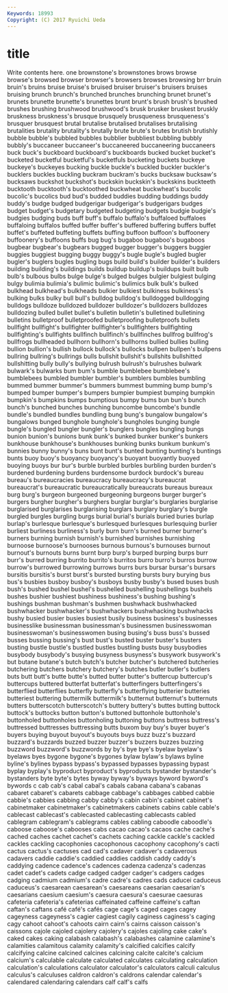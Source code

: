 ```yaml
---
Keywords: 18993 
Copyright: (C) 2017 Ryuichi Ueda
---
```


# title

Write contents here.
one brownstone's brownstones brows browse
browse's browsed browser browser's browsers browses browsing brr bruin bruin's
bruins bruise bruise's bruised bruiser bruiser's bruisers bruises bruising brunch
brunch's brunched brunches brunching brunet brunet's brunets brunette brunette's brunettes
brunt brunt's brush brush's brushed brushes brushing brushwood brushwood's brusk
brusker bruskest bruskly bruskness bruskness's brusque brusquely brusqueness brusqueness's brusquer
brusquest brutal brutalise brutalised brutalises brutalising brutalities brutality brutality's brutally
brute brute's brutes brutish brutishly bubble bubble's bubbled bubbles bubblier
bubbliest bubbling bubbly bubbly's buccaneer buccaneer's buccaneered buccaneering buccaneers buck
buck's buckboard buckboard's buckboards bucked bucket bucket's bucketed bucketful bucketful's
bucketfuls bucketing buckets buckeye buckeye's buckeyes bucking buckle buckle's buckled
buckler buckler's bucklers buckles buckling buckram buckram's bucks bucksaw bucksaw's
bucksaws buckshot buckshot's buckskin buckskin's buckskins buckteeth bucktooth bucktooth's bucktoothed
buckwheat buckwheat's bucolic bucolic's bucolics bud bud's budded buddies budding
buddings buddy buddy's budge budged budgerigar budgerigar's budgerigars budges budget
budget's budgetary budgeted budgeting budgets budgie budgie's budgies budging buds
buff buff's buffalo buffalo's buffaloed buffaloes buffaloing buffalos buffed buffer
buffer's buffered buffering buffers buffet buffet's buffeted buffeting buffets buffing
buffoon buffoon's buffoonery buffoonery's buffoons buffs bug bug's bugaboo bugaboo's
bugaboos bugbear bugbear's bugbears bugged bugger bugger's buggers buggier buggies
buggiest bugging buggy buggy's bugle bugle's bugled bugler bugler's buglers
bugles bugling bugs build build's builder builder's builders building building's
buildings builds buildup buildup's buildups built bulb bulb's bulbous bulbs
bulge bulge's bulged bulges bulgier bulgiest bulging bulgy bulimia bulimia's
bulimic bulimic's bulimics bulk bulk's bulked bulkhead bulkhead's bulkheads bulkier
bulkiest bulkiness bulkiness's bulking bulks bulky bull bull's bulldog bulldog's
bulldogged bulldogging bulldogs bulldoze bulldozed bulldozer bulldozer's bulldozers bulldozes bulldozing
bulled bullet bullet's bulletin bulletin's bulletined bulletining bulletins bulletproof bulletproofed
bulletproofing bulletproofs bullets bullfight bullfight's bullfighter bullfighter's bullfighters bullfighting bullfighting's
bullfights bullfinch bullfinch's bullfinches bullfrog bullfrog's bullfrogs bullheaded bullhorn bullhorn's
bullhorns bullied bullies bulling bullion bullion's bullish bullock bullock's bullocks
bullpen bullpen's bullpens bullring bullring's bullrings bulls bullshit bullshit's bullshits
bullshitted bullshitting bully bully's bullying bulrush bulrush's bulrushes bulwark bulwark's
bulwarks bum bum's bumble bumblebee bumblebee's bumblebees bumbled bumbler bumbler's
bumblers bumbles bumbling bummed bummer bummer's bummers bummest bumming bump
bump's bumped bumper bumper's bumpers bumpier bumpiest bumping bumpkin bumpkin's
bumpkins bumps bumptious bumpy bums bun bun's bunch bunch's bunched
bunches bunching buncombe buncombe's bundle bundle's bundled bundles bundling bung
bung's bungalow bungalow's bungalows bunged bunghole bunghole's bungholes bunging bungle
bungle's bungled bungler bungler's bunglers bungles bungling bungs bunion bunion's
bunions bunk bunk's bunked bunker bunker's bunkers bunkhouse bunkhouse's bunkhouses
bunking bunks bunkum bunkum's bunnies bunny bunny's buns bunt bunt's
bunted bunting bunting's buntings bunts buoy buoy's buoyancy buoyancy's buoyant
buoyantly buoyed buoying buoys bur bur's burble burbled burbles burbling
burden burden's burdened burdening burdens burdensome burdock burdock's bureau bureau's
bureaucracies bureaucracy bureaucracy's bureaucrat bureaucrat's bureaucratic bureaucratically bureaucrats bureaus bureaux
burg burg's burgeon burgeoned burgeoning burgeons burger burger's burgers burgher
burgher's burghers burglar burglar's burglaries burglarise burglarised burglarises burglarising burglars
burglary burglary's burgle burgled burgles burgling burgs burial burial's burials
buried buries burlap burlap's burlesque burlesque's burlesqued burlesques burlesquing burlier
burliest burliness burliness's burly burn burn's burned burner burner's burners
burning burnish burnish's burnished burnishes burnishing burnoose burnoose's burnooses burnous
burnous's burnouses burnout burnout's burnouts burns burnt burp burp's burped
burping burps burr burr's burred burring burrito burrito's burritos burro
burro's burros burrow burrow's burrowed burrowing burrows burrs burs bursar
bursar's bursars bursitis bursitis's burst burst's bursted bursting bursts bury
burying bus bus's busbies busboy busboy's busboys busby busby's bused
buses bush bush's bushed bushel bushel's bushelled bushelling bushellings bushels
bushes bushier bushiest bushiness bushiness's bushing bushing's bushings bushman bushman's
bushmen bushwhack bushwhacked bushwhacker bushwhacker's bushwhackers bushwhacking bushwhacks bushy busied
busier busies busiest busily business business's businesses businesslike businessman businessman's
businessmen businesswoman businesswoman's businesswomen busing busing's buss buss's bussed busses
bussing bussing's bust bust's busted buster buster's busters busting bustle
bustle's bustled bustles bustling busts busy busybodies busybody busybody's busying
busyness busyness's busywork busywork's but butane butane's butch butch's butcher
butcher's butchered butcheries butchering butchers butchery butchery's butches butler butler's
butlers buts butt butt's butte butte's butted butter butter's buttercup
buttercup's buttercups buttered butterfat butterfat's butterfingers butterfingers's butterflied butterflies butterfly
butterfly's butterflying butterier butteries butteriest buttering buttermilk buttermilk's butternut butternut's
butternuts butters butterscotch butterscotch's buttery buttery's buttes butting buttock buttock's
buttocks button button's buttoned buttonhole buttonhole's buttonholed buttonholes buttonholing buttoning
buttons buttress buttress's buttressed buttresses buttressing butts buxom buy buy's
buyer buyer's buyers buying buyout buyout's buyouts buys buzz buzz's
buzzard buzzard's buzzards buzzed buzzer buzzer's buzzers buzzes buzzing buzzword
buzzword's buzzwords by by's bye bye's byelaw byelaw's byelaws byes
bygone bygone's bygones bylaw bylaw's bylaws byline byline's bylines bypass
bypass's bypassed bypasses bypassing bypast byplay byplay's byproduct byproduct's byproducts
bystander bystander's bystanders byte byte's bytes byway byway's byways byword
byword's bywords c cab cab's cabal cabal's cabals cabana cabana's
cabanas cabaret cabaret's cabarets cabbage cabbage's cabbages cabbed cabbie cabbie's
cabbies cabbing cabby cabby's cabin cabin's cabinet cabinet's cabinetmaker cabinetmaker's
cabinetmakers cabinets cabins cable cable's cablecast cablecast's cablecasted cablecasting cablecasts
cabled cablegram cablegram's cablegrams cables cabling caboodle caboodle's caboose caboose's
cabooses cabs cacao cacao's cacaos cache cache's cached caches cachet
cachet's cachets caching cackle cackle's cackled cackles cackling cacophonies cacophonous
cacophony cacophony's cacti cactus cactus's cactuses cad cad's cadaver cadaver's
cadaverous cadavers caddie caddie's caddied caddies caddish caddy caddy's caddying
cadence cadence's cadences cadenza cadenza's cadenzas cadet cadet's cadets cadge
cadged cadger cadger's cadgers cadges cadging cadmium cadmium's cadre cadre's
cadres cads caducei caduceus caduceus's caesarean caesarean's caesareans caesarian caesarian's
caesarians caesium caesium's caesura caesura's caesurae caesuras cafeteria cafeteria's cafeterias
caffeinated caffeine caffeine's caftan caftan's caftans café café's cafés cage
cage's caged cages cagey cageyness cageyness's cagier cagiest cagily caginess
caginess's caging cagy cahoot cahoot's cahoots cairn cairn's cairns caisson
caisson's caissons cajole cajoled cajolery cajolery's cajoles cajoling cake cake's
caked cakes caking calabash calabash's calabashes calamine calamine's calamities calamitous
calamity calamity's calcified calcifies calcify calcifying calcine calcined calcines calcining
calcite calcite's calcium calcium's calculable calculate calculated calculates calculating calculation
calculation's calculations calculator calculator's calculators calculi calculus calculus's calculuses caldron
caldron's caldrons calendar calendar's calendared calendaring calendars calf calf's calfs
